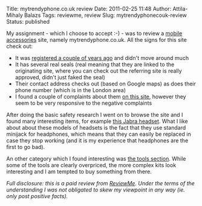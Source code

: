 Title: mytrendyphone.co.uk review
Date: 2011-02-25 11:48
Author: Attila-Mihaly Balazs
Tags: reviewme, review
Slug: mytrendyphonecouk-review
Status: published

My assignment - which I choose to accept :-) - was to review a [mobile
accessories](http://www.mytrendyphone.co.uk/shop/mobile-accessories-categories-2418s.html)
site, namely mytrendyphone.co.uk. All the signs for this site check out:

-   It was [registered a couple of years
    ago](http://whois.domaintools.com/mytrendyphone.co.uk) and didn't
    move around much
-   It has several real seals (real meaning that they are linked to the
    originating site, where you can check out the referring site is
    really approved, didn't just faked the seal)
-   Their contact address checks out (based on Google maps) as does
    their phone number (which is in the London area)
-   I found a couple of complaints about them [on this
    site](http://www.trustpilot.co.uk/review/www.mytrendyphone.co.uk),
    however they seem to be very responsive to the negative complaints

After doing the basic safety research I went on to browse the site and I
found many interesting items, for example [this Jabra
headset](http://www.mytrendyphone.co.uk/shop/jabra-bt3030-bluetooth-8008p.html).
What I like about about these models of headsets is the fact that they
use standard minijack for headphones, which means that they can easily
be replaced in case they stop working (and it is my experience that
headphones are the first to go bad).

An other category which I found interesting was [the tools
section](http://www.mytrendyphone.co.uk/shop/tools-111s.html). While
some of the tools are clearly overpriced, the more complex kits look
interesting and I am tempted to buy something from there.

*Full disclosure: this is a paid review from
[ReviewMe](http://www.reviewme.com/). Under the terms of the
understanding I was not obligated to skew my viewpoint in any way (ie.
only post positive facts).*
